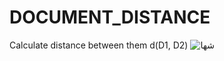 # DOCUMENT_DISTANCE
Calculate distance between them d(D1, D2)
![شها](https://github.com/Mohab9/DOCUMENT_DISTANCE/assets/92338212/cc7deda7-1cdc-4b8d-8cf5-3f8b6e66e271)
